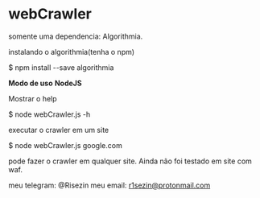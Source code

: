 # webCrawler

somente uma dependencia: Algorithmia.

instalando o algorithmia(tenha o npm)

$ npm install --save algorithmia


**Modo de uso**
**NodeJS**

Mostrar o help

$ node webCrawler.js -h

executar o crawler em um site

$ node webCrawler.js google.com

pode fazer o crawler em qualquer site. Ainda não foi testado em site com waf.

meu telegram: @Risezin
meu email: r1sezin@protonmail.com
